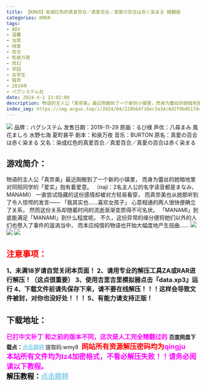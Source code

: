```yaml
---
title: 【KRKR】染成红色的真爱百合／真爱百合／真愛の百合は赤く染まる 精翻版
categories: KRKR
tags:
- ADV
- 温馨
- 治愈
- 纯爱
- 百合
- 和泉万夜
- 奇幻
- 学园
- 女学生
- 猎奇
- 2024年
- バグシステム社
date: 2024-4-1 13:02:00
description: 物语的主人公「真奈美」最近刚搬到了一个新的小镇里，而身为蕾丝的她暗地里对同班同学的「爱实」抱有着爱意。「我其实也……喜欢女孩子」心意相通的两人很快便确立了关系，然而这份关系却随着时间的流逝渐渐变质得不可名状。
index_img: https://img.acgus.top/i/2024/04/220b64710ec3a34c8d2f9bdb178def84.webp
---
```

![](https://img.acgus.top/i/2024/04/220b64710ec3a34c8d2f9bdb178def84.webp)
品牌：バグシステム
发售日期：2019-11-29
原画：るび様
声优：八尋まみ 風花ましろ 水野七海 夏町甚平
剧本：和泉万夜
音乐：BURTON
原名：真愛の百合は赤く染まる
又名：染成红色的真爱百合／真爱百合／真愛の百合は赤く染まる

## 游戏简介：
物语的主人公「真奈美」最近刚搬到了一个新的小镇里，
而身为蕾丝的她暗地里对同班同学的「爱实」抱有着爱意。
（naji：2名主人公的名字读音都是まなみ，MANAMI）
一直尝试隐藏的这份感情却被对方轻易看穿，
而真奈美也从她那听到了令人惊愕的发言——
「我其实也……喜欢女孩子」
心意相通的两人很快便确立了关系，
然而这份关系却随着时间的流逝渐渐变质得不可名状。
「MANAMI」到底能满足「MANAMI」到什么程度呢。
不久，这份异常的缘分便将她们以外的人们也卷入了事件的漩涡当中，
而本应纯情的物语也开始大幅度地产生扭曲……
![](https://img.acgus.top/i/2024/04/bdc5b16a2649f8c0583011d3bda4d2e1.webp)
![](https://img.acgus.top/i/2024/04/2d6e7736bb71a9dffd7a6a0bc1968137.webp)
![](https://img.acgus.top/i/2024/04/602d91aae5c0920d570b5007a5457115.webp)





## <font color=#FF0000 >注意事项：</font>
<font size=3><b>1、未满18岁请自觉关闭本页面！
2、请用专业的解压工具ZA或RAR进行解压！（这点很重要）
3、使用吉里吉里模拟器点击『data.xp3』运行
4、下载文件前请先保存下来，请不要在线解压！！！这样会导致文件被封，对你也没好处！！！
5、有能力请支持正版！</b></font>

## 下载地址：
<font color=#FF00FF size=3><b>已打中文补丁</b></font>
<font color=#FF00FF size=3>**和之前的版本不同，这次是人工完全精翻过的**</font>
<b>百度网盘下载点：</b><a href="https://pan.baidu.com/s/1zcWls2G24tEzy9oPKJVj1Q?pwd=wmy8" style="color: #87CEEB;"><b>点击跳转</b></a> 提取码:wmy8
<a style="padding: 0" href="https://post.qingju.org/AD/"><img style="max-width:100%" src="https://img.acgus.top/i/2024/07/478f689b8021d8d499ab43d21acf137a.gif" alt=""></a>
<b><font color=#FF0000 size=4>网站所有资源解压密码均为</b></font><b><font color=#FF00FF size=4>qingju</font><font color=#FF0000 ></font></b><br><b><font color=#FF00FF size=4>本站所有文件均为lz4加密格式，不看必解压失败！！请务必阅读以下教程。</b></font><br><b><font color=#000 size=4>解压教程：</b><a href="https://post.qingju.org/tutorial/000/" style="color: #87CEEB;"><b>点击跳转</b></a>